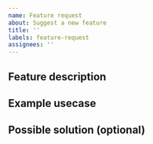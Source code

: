 ```yaml
---
name: Feature request
about: Suggest a new feature 
title: ''
labels: feature-request
assignees: ''
---
```


<!--- Please ensure that your proposal has not already been submitted -->
<!--- You can check the following links: -->
<!---   - Github issues: https://github.com/kuzzleio/kuzzle/issues?utf8=%E2%9C%93&q=is%3Aissue+label%3Afeature-request+ -->
<!---   - Public roadmap: https://trello.com/b/za9vOgRh/kuzzle-public-roadmap -->

## Feature description

<!--- Describe the functionality as you would need it -->

## Example usecase

<!--- Give a concrete case example or this feature would help you develop a better application or solve a problem -->

## Possible solution (optional)

<!--- Give an example of how you would like to use the feature -->
<!--- You can put a sample Kuzzle query, sample code, etc. -->

